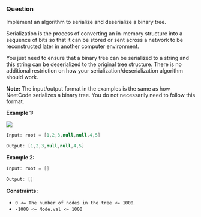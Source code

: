 ### Question
Implement an algorithm to serialize and deserialize a binary tree.

Serialization is the process of converting an in-memory structure into a sequence of bits so that it can be stored or sent across a network to be reconstructed later in another computer environment.

You just need to ensure that a binary tree can be serialized to a string and this string can be deserialized to the original tree structure. There is no additional restriction on how your serialization/deserialization algorithm should work.

**Note:** The input/output format in the examples is the same as how NeetCode serializes a binary tree. You do not necessarily need to follow this format.

**Example 1:**

![](https://imagedelivery.net/CLfkmk9Wzy8_9HRyug4EVA/a9dfb17f-70e9-42a3-ba97-33cfd82f6100/public)

```java
Input: root = [1,2,3,null,null,4,5]

Output: [1,2,3,null,null,4,5]
```


**Example 2:**

```java
Input: root = []

Output: []
```

**Constraints:**

- `0 <= The number of nodes in the tree <= 1000`.
- `-1000 <= Node.val <= 1000`

